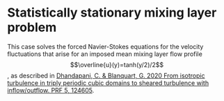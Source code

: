 # Statistically stationary mixing layer problem

This case solves the forced Navier-Stokes equations for the velocity fluctuations that arise for an imposed mean mixing layer flow profile $$\overline{u}(y)=tanh(y/2)/2$$, as described in [Dhandapani, C. & Blanquart, G. 2020 From isotropic turbulence in triply periodic cubic domains to sheared turbulence with inflow/outflow. PRF 5, 124605](https://doi.org/10.1103/PhysRevFluids.5.124605).